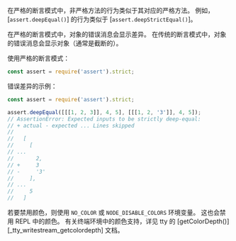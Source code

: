 <!-- YAML
added: v9.9.0
changes:
  - version:
      - v13.9.0
      - v12.16.2
    description: 将“严格模式”更改为“严格的断言模式”，将“传统模式”更改为“传统的断言模式”，以避免与更常见的“严格模式”的含义混淆。
  - version: v9.9.0
    pr-url: https://github.com/nodejs/node/pull/17615
    description: 添加错误差异到严格的断言模式。
  - version: v9.9.0
    pr-url: https://github.com/nodejs/node/pull/17002
    description: 添加严格的断言模式到断言模块。
-->

在严格的断言模式中，非严格方法的行为类似于其对应的严格方法。
例如，[`assert.deepEqual()`] 的行为类似于 [`assert.deepStrictEqual()`]。

在严格的断言模式中，对象的错误消息会显示差异。
在传统的断言模式中，对象的错误消息会显示对象（通常是截断的）。

使用严格的断言模式：

```js
const assert = require('assert').strict;
```

错误差异的示例：

```js
const assert = require('assert').strict;

assert.deepEqual([[[1, 2, 3]], 4, 5], [[[1, 2, '3']], 4, 5]);
// AssertionError: Expected inputs to be strictly deep-equal:
// + actual - expected ... Lines skipped
//
//   [
//     [
// ...
//       2,
// +     3
// -     '3'
//     ],
// ...
//     5
//   ]
```

若要禁用颜色，则使用 `NO_COLOR` 或 `NODE_DISABLE_COLORS` 环境变量。 
这也会禁用 REPL 中的颜色。
有关终端环境中的颜色支持，详见 tty 的 [getColorDepth()][_tty_writestream_getcolordepth] 文档。

